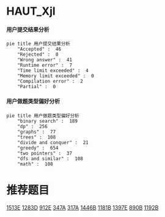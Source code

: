 # HAUT_Xjl

<!-- tabs:start -->



#### **用户提交结果分析**

```mermaid
pie title 用户提交结果分析
    "Accepted" :  46
    "Rejected" :  0
    "Wrong answer" :  41
    "Runtime error" :  7
    "Time limit exceeded" :  4
    "Memory limit exceeded" :  0
    "Compilation error" :  2
    "Partial" :  0
```

#### **用户做题类型偏好分析**

```mermaid
pie title 用户做题类型偏好分析
    "binary search" :  189
    "dp" :  256
    "graphs" :  77
    "trees" :  108
    "divide and conquer" :  21
    "greedy" :  654
    "two pointers" :  37
    "dfs and similar" :  108
    "math" :  108
```



<!-- tabs:end -->
# 推荐题目
[1513E](https://codeforces.com/contest/1513/problem/E)
[1283D](https://codeforces.com/contest/1283/problem/D)
[912E](https://codeforces.com/contest/912/problem/E)
[347A](https://codeforces.com/contest/347/problem/A)
[317A](https://codeforces.com/contest/317/problem/A)
[1446B](https://codeforces.com/contest/1446/problem/B)
[1181B](https://codeforces.com/contest/1181/problem/B)
[1397E](https://codeforces.com/contest/1397/problem/E)
[890B](https://codeforces.com/contest/890/problem/B)
[1192B](https://codeforces.com/contest/1192/problem/B)
